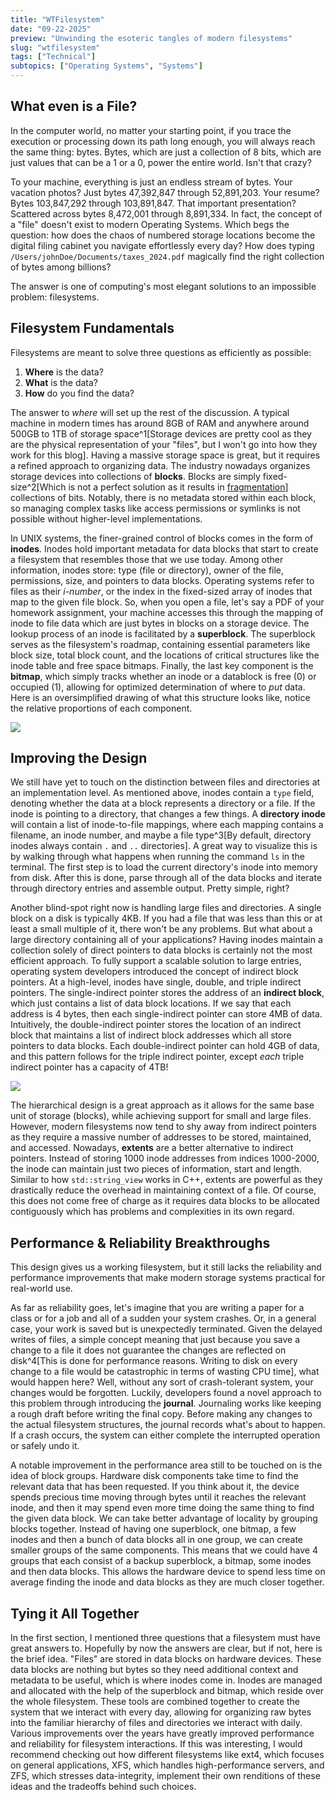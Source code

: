 ```yaml
---
title: "WTFilesystem"
date: "09-22-2025"
preview: "Unwinding the esoteric tangles of modern filesystems"
slug: "wtfilesystem"
tags: ["Technical"]
subtopics: ["Operating Systems", "Systems"]
---
```


## What even is a File?

In the computer world, no matter your starting point, if you trace the execution or processing down its path long enough, you will always reach the same thing: bytes. Bytes, which are just a collection of 8 bits, which are just values that can be a 1 or a 0, power the entire world. Isn't that crazy?

To your machine, everything is just an endless stream of bytes. Your vacation photos? Just bytes 47,392,847 through 52,891,203. Your resume? Bytes 103,847,292 through 103,891,847. That important presentation? Scattered across bytes 8,472,001 through 8,891,334. In fact, the concept of a "file" doesn't exist to modern Operating Systems. Which begs the question: how does the chaos of numbered storage locations become the digital filing cabinet you navigate effortlessly every day? How does typing `/Users/johnDoe/Documents/taxes_2024.pdf` magically find the right collection of bytes among billions?

The answer is one of computing's most elegant solutions to an impossible problem: filesystems.

## Filesystem Fundamentals

Filesystems are meant to solve three questions as efficiently as possible:

1. **Where** is the data?
1. **What** is the data?
1. **How** do you find the data?

The answer to _where_ will set up the rest of the discussion. A typical machine in modern times has around 8GB of RAM and anywhere around 500GB to 1TB of storage space^1[Storage devices are pretty cool as they are the physical representation of your "files", but I won't go into how they work for this blog]. Having a massive storage space is great, but it requires a refined approach to organizing data. The industry nowadays organizes storage devices into collections of **blocks**. Blocks are simply fixed-size^2[Which is not a perfect solution as it results in [fragmentation](https://en.wikipedia.org/wiki/File_system_fragmentation)] collections of bits. Notably, there is no metadata stored within each block, so managing complex tasks like access permissions or symlinks is not possible without higher-level implementations.

In UNIX systems, the finer-grained control of blocks comes in the form of **inodes**. Inodes hold important metadata for data blocks that start to create a filesystem that resembles those that we use today. Among other information, inodes store: type (file or directory), owner of the file, permissions, size, and pointers to data blocks. Operating systems refer to files as their _i-number_, or the index in the fixed-sized array of inodes that map to the given file block. So, when you open a file, let's say a PDF of your homework assignment, your machine accesses this through the mapping of inode to file data which are just bytes in blocks on a storage device. The lookup process of an inode is facilitated by a **superblock**. The superblock serves as the filesystem's roadmap, containing essential parameters like block size, total block count, and the locations of critical structures like the inode table and free space bitmaps. Finally, the last key component is the **bitmap**, which simply tracks whether an inode or a datablock is free (0) or occupied (1), allowing for optimized determination of where to _put_ data. Here is an oversimplified drawing of what this structure looks like, notice the relative proportions of each component.

![](/blog-images/wtfilesystem/filesystem-design.png)

## Improving the Design

We still have yet to touch on the distinction between files and directories at an implementation level. As mentioned above, inodes contain a `type` field, denoting whether the data at a block represents a directory or a file. If the inode is pointing to a directory, that changes a few things. A **directory inode** will contain a list of inode-to-file mappings, where each mapping contains a filename, an inode number, and maybe a file type^3[By default, directory inodes always contain `.` and `..` directories]. A great way to visualize this is by walking through what happens when running the command `ls` in the terminal. The first step is to load the current directory's inode into memory from disk. After this is done, parse through all of the data blocks and iterate through directory entries and assemble output. Pretty simple, right?

Another blind-spot right now is handling large files and directories. A single block on a disk is typically 4KB. If you had a file that was less than this or at least a small multiple of it, there won't be any problems. But what about a large directory containing all of your applications? Having inodes maintain a collection solely of direct pointers to data blocks is certainly not the most efficient approach. To fully support a scalable solution to large entries, operating system developers introduced the concept of indirect block pointers. At a high-level, inodes have single, double, and triple indirect pointers. The single-indirect pointer stores the address of an **indirect block**, which just contains a list of data block locations. If we say that each address is 4 bytes, then each single-indirect pointer can store 4MB of data. Intuitively, the double-indirect pointer stores the location of an indirect block that maintains a list of indirect block addresses which all store pointers to data blocks. Each double-indirect pointer can hold 4GB of data, and this pattern follows for the triple indirect pointer, except _each_ triple indirect pointer has a capacity of 4TB!

![](/blog-images/wtfilesystem/indirect-pointers-inode.png)

The hierarchical design is a great approach as it allows for the same base unit of storage (blocks), while achieving support for small and large files. However, modern filesystems now tend to shy away from indirect pointers as they require a massive number of addresses to be stored, maintained, and accessed. Nowadays, **extents** are a better alternative to indirect pointers. Instead of storing 1000 inode addresses from indices 1000-2000, the inode can maintain just two pieces of information, start and length. Similar to how `std::string_view` works in C++, extents are powerful as they drastically reduce the overhead in maintaining context of a file. Of course, this does not come free of charge as it requires data blocks to be allocated contiguously which has problems and complexities in its own regard.

## Performance & Reliability Breakthroughs

This design gives us a working filesystem, but it still lacks the reliability and performance improvements that make modern storage systems practical for real-world use.

As far as reliability goes, let's imagine that you are writing a paper for a class or for a job and all of a sudden your system crashes. Or, in a general case, your work is saved but is unexpectedly terminated. Given the delayed writes of files, a simple concept meaning that just because you save a change to a file it does not guarantee the changes are reflected on disk^4[This is done for performance reasons. Writing to disk on every change to a file would be catastrophic in terms of wasting CPU time], what would happen here? Well, without any sort of crash-tolerant system, your changes would be forgotten. Luckily, developers found a novel approach to this problem through introducing the **journal**. Journaling works like keeping a rough draft before writing the final copy. Before making any changes to the actual filesystem structures, the journal records what's about to happen. If a crash occurs, the system can either complete the interrupted operation or safely undo it.

A notable improvement in the performance area still to be touched on is the idea of block groups. Hardware disk components take time to find the relevant data that has been requested. If you think about it, the device spends precious time moving through bytes until it reaches the relevant inode, and then it may spend even more time doing the same thing to find the given data block. We can take better advantage of locality by grouping blocks together. Instead of having one superblock, one bitmap, a few inodes and then a bunch of data blocks all in one group, we can create smaller groups of the same components. This means that we could have 4 groups that each consist of a backup superblock, a bitmap, some inodes and then data blocks. This allows the hardware device to spend less time on average finding the inode and data blocks as they are much closer together.

## Tying it All Together

In the first section, I mentioned three questions that a filesystem must have great answers to. Hopefully by now the answers are clear, but if not, here is the brief idea. "Files" are stored in data blocks on hardware devices. These data blocks are nothing but bytes so they need additional context and metadata to be useful, which is where inodes come in. Inodes are managed and allocated with the help of the superblock and bitmap, which reside over the whole filesystem. These tools are combined together to create the system that we interact with every day, allowing for organizing raw bytes into the familiar hierarchy of files and directories we interact with daily. Various improvements over the years have greatly improved performance and reliability for filesystem interactions. If this was interesting, I would recommend checking out how different filesystems like ext4, which focuses on general applications, XFS, which handles high-performance servers, and ZFS, which stresses data-integrity, implement their own renditions of these ideas and the tradeoffs behind such choices.
